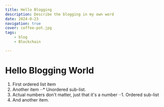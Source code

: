 ```yaml
---
title: Hello Blogging
description: Describe the blogging in my own word
date: 2024-0-23
navigation: true
cover: coffee-pot.jpg
tags:
    - blog
    - Blockchain

---
```


# Hello Blogging World

1. First ordered list item
2. Another item
⋅⋅* Unordered sub-list. 
1. Actual numbers don't matter, just that it's a number
⋅⋅1. Ordered sub-list
4. And another item.